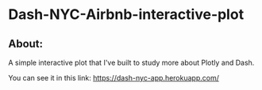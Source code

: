 # Dash-NYC-Airbnb-interactive-plot

## About:
A simple interactive plot that I've built to study more about Plotly and Dash.

You can see it in this link: https://dash-nyc-app.herokuapp.com/
